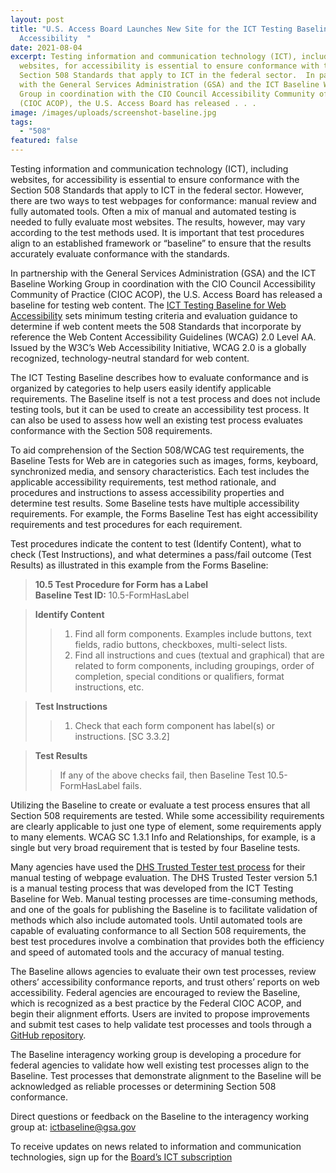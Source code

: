 ```yaml
---
layout: post
title: "U.S. Access Board Launches New Site for the ICT Testing Baseline for Web
  Accessibility  "
date: 2021-08-04
excerpt: Testing information and communication technology (ICT), including
  websites, for accessibility is essential to ensure conformance with the
  Section 508 Standards that apply to ICT in the federal sector.  In partnership
  with the General Services Administration (GSA) and the ICT Baseline Working
  Group in coordination with the CIO Council Accessibility Community of Practice
  (CIOC ACOP), the U.S. Access Board has released . . .
image: /images/uploads/screenshot-baseline.jpg
tags:
  - "508"
featured: false
---
```

Testing information and communication technology (ICT), including websites, for accessibility is essential to ensure conformance with the Section 508 Standards that apply to ICT in the federal sector. However, there are two ways to test webpages for conformance: manual review and fully automated tools. Often a mix of manual and automated testing is needed to fully evaluate most websites.  The results, however, may vary according to the test methods used. It is important that test procedures align to an established framework or “baseline” to ensure that the results accurately evaluate conformance with the standards.  

In partnership with the General Services Administration (GSA) and the ICT Baseline Working Group in coordination with the CIO Council Accessibility Community of Practice (CIOC ACOP), the U.S. Access Board has released a baseline for testing web content. The [ICT Testing Baseline for Web Accessibility](https://ictbaseline.access-board.gov/) sets minimum testing criteria and evaluation guidance to determine if web content meets the 508 Standards that incorporate by reference the Web Content Accessibility Guidelines (WCAG) 2.0 Level AA. Issued by the W3C’s Web Accessibility Initiative, WCAG 2.0 is a globally recognized, technology-neutral standard for web content. 

The ICT Testing Baseline describes how to evaluate conformance and is organized by categories to help users easily identify applicable requirements. The Baseline itself is not a test process and does not include testing tools, but it can be used to create an accessibility test process. It can also be used to assess how well an existing test process evaluates conformance with the Section 508 requirements. 

To aid comprehension of the Section 508/WCAG test requirements, the Baseline Tests for Web are in categories such as images, forms, keyboard, synchronized media, and sensory characteristics. Each test includes the applicable accessibility requirements, test method rationale, and procedures and instructions to assess accessibility properties and determine test results. Some Baseline tests have multiple accessibility requirements. For example, the Forms Baseline Test has eight accessibility requirements and test procedures for each requirement. 

Test procedures indicate the content to test (Identify Content), what to check (Test Instructions), and what determines a pass/fail outcome (Test Results) as illustrated in this example from the Forms Baseline: 

> **10.5 Test Procedure for Form has a Label** \
> **Baseline Test ID:** 10.5-FormHasLabel 

> **Identify Content** 
>> 1. Find all form components. Examples include buttons, text fields, radio buttons, checkboxes, multi-select lists. 
>> 2. Find all instructions and cues (textual and graphical) that are related to form components, including groupings, order of completion, special conditions or qualifiers, format instructions, etc. 

> **Test Instructions** 
>> 1. Check that each form component has label(s) or instructions. \[SC 3.3.2] 

> **Test Results**
>> If any of the above checks fail, then Baseline Test 10.5-FormHasLabel fails. 

Utilizing the Baseline to create or evaluate a test process ensures that all Section 508 requirements are tested. While some accessibility requirements are clearly applicable to just one type of element, some requirements apply to many elements. WCAG SC 1.3.1 Info and Relationships, for example, is a single but very broad requirement that is tested by four Baseline tests. 

Many agencies have used the [DHS Trusted Tester test process](https://section508.gov/test/trusted-tester) for their manual testing of webpage evaluation. The DHS Trusted Tester version 5.1 is a manual testing process that was developed from the ICT Testing Baseline for Web. Manual testing processes are time-consuming methods, and one of the goals for publishing the Baseline is to facilitate validation of methods which also include automated tools. Until automated tools are capable of evaluating conformance to all Section 508 requirements, the best test procedures involve a combination that provides both the efficiency and speed of automated tools and the accuracy of manual testing. 

The Baseline allows agencies to evaluate their own test processes, review others’ accessibility conformance reports, and trust others’ reports on web accessibility. Federal agencies are encouraged to review the Baseline, which is recognized as a best practice by the Federal CIOC ACOP, and begin their alignment efforts. Users are invited to propose improvements and submit test cases to help validate test processes and tools through a [GitHub repository](https://github.com/atbcb/ICTTestingBaseline%22%20HYPERLINK%20%22https://github.com/Section508Coordinators/ICTTestingBaseline/). 

The Baseline interagency working group is developing a procedure for federal agencies to validate how well existing test processes align to the Baseline. Test processes that demonstrate alignment to the Baseline will be acknowledged as reliable processes or determining Section 508 conformance. 

Direct questions or feedback on the Baseline to the interagency working group at: [ictbaseline@gsa.gov](mailto:ictbaseline@gsa.gov%22%20\t%20%22_blank%22%20HYPERLINK%20%22mailto:ictbaseline@gsa.gov%22%20\t%20%22_blank) 

To receive updates on news related to information and communication technologies, sign up for the [Board’s ICT subscription](https://public.govdelivery.com/accounts/USACCESS/subscriber/new?topic_id=USACCESS_3)
